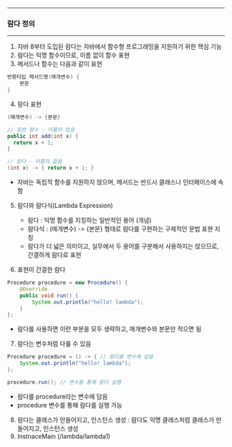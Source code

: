 -----
### 람다 정의
-----
1. 자바 8부터 도입된 람다는 자바에서 함수형 프로그래밍을 지원하기 위한 핵심 기능
2. 람다는 익명 함수이므로, 이름 없이 함수 표현
3. 메서드나 함수는 다음과 같이 표현
```java
반환타입 메서드명(매개변수) {
    본문
}
```

4. 람다 표현
```java
(매개변수) -> {본문}
```

```java
// 일반 함수 - 이름이 있음
public int add(int x) {
  return x + 1;
}

// 람다 - 이름이 없음
(int x) -> { return x + 1; }
```
  - 자바는 독립적 함수를 지원하지 않으며, 메서드는 반드시 클래스나 인터페이스에 속함

5. 람다와 람다식(Lambda Expression)
   - 람다 : 익명 함수를 지칭하는 일반적인 용어 (개념)
   - 람다식 : (매개변수) -> {본문} 형태로 람다를 구현하는 구체적인 문법 표현 지칭
   - 람다가 더 넓은 의미이고, 실무에서 두 용어를 구분해서 사용하지는 않으므로, 간결하게 람다로 표현

6. 표현이 간결한 람다
```java
Procedure procedure = new Procedure() {
    @Override
    public void run() {
        System.out.println("hello! lambda");
    }
};
```
  - 람다를 사용하면 이런 부분을 모두 생략하고, 매개변수와 본문만 적으면 됨

7. 람다는 변수처럼 다룰 수 있음
```java
Procedure procedure = () -> { // 람다를 변수에 담음
    System.out.println("hello! lambda");
};

procedure.run(); // 변수를 통해 람다 실행
```
  - 람다를 procedure라는 변수에 담음
  - procedure 변수를 통해 람다를 실행 가능

8. 람다는 클래스가 만들어지고, 인스턴스 생성 : 람다도 익명 클래스처럼 클래스가 만들어지고, 인스턴스 생성
9. InstnaceMain (/lambda/lambda1)
```java

